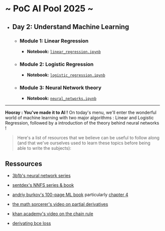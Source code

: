 # ~ PoC AI Pool 2025 ~

- ## Day 2: Understand Machine Learning
  - ### Module 1: Linear Regression
    - **Notebook:** [`linear_regression.ipynb`](<1 - Regression/linear_regression.ipynb>)
  - ### Module 2: Logistic Regression
    - **Notebook:** [`logistic_regression.ipynb`](<1 - Regression/logistic_regression.ipynb>)
  - ### Module 3: Neural Network theory
    - **Notebook:** [`neural_networks.ipynb`](<2 - Neural Networks/neural_networks.ipynb>)

---

**Hooray : You've made it to AI !**
On today's menu, we'll enter the wonderful world of machine learning with two major algorithms : Linear and Logistic Regression, followed by a introduction of the theory behind neural networks !

> Here's a list of resources that we believe can be useful to follow along (and that we've ourselves used to learn these topics before being able to write the subjects):

## Ressources

- [3b1b's neural network series](https://www.youtube.com/watch?v=aircAruvnKk&list=PLZHQObOWTQDNU6R1_67000Dx_ZCJB-3pi)
- [sentdex's NNFS series & book](https://www.youtube.com/watch?v=Wo5dMEP_BbI&list=PLQVvvaa0QuDcjD5BAw2DxE6OF2tius3V3)
- [andriy burkov's 100-page ML book](https://themlbook.com/) particularly [chapter 4](https://www.dropbox.com/s/xpd5x6p6jte3th5/Chapter4.pdf?dl=0)
- [the math sorcerer's video on partial derivatives](https://www.youtube.com/watch?app=desktop&v=gnkhT3XDU5s)
- [khan academy's video on the chain rule](https://www.youtube.com/watch?v=NO3AqAaAE6o)


- [derivating bce loss](https://www.google.com/search?sca_esv=593424282&rlz=1C5CHFA_enFR1086FR1086&sxsrf=AM9HkKnhFXQw46XVx7yP5nyzZOxkebfGWw:1703424283700&q=sigmoid&tbm=isch&source=lnms&sa=X&sqi=2&ved=2ahUKEwiXptP6laiDAxVBU6QEHVYpCxIQ0pQJegQIDhAB&biw=1512&bih=738&dpr=2)



